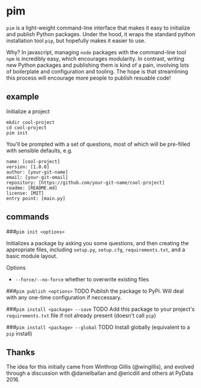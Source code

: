# pim

`pim` is a light-weight command-line interface that makes it easy to initialize and publish Python packages. Under the hood, it wraps the standard python installation tool `pip`, but hopefully makes it easier to use.

Why? In javascript, managing `node` packages with the command-line tool `npm` is incredibly easy, which encourages modularity. In contrast, writing new Python packages and publishing them is kind of a pain, involving lots of boilerplate and configuration and  tooling. The hope is that streamlining this process will encourage more people to publish resuable code!

## example

Initialize a project
```
mkdir cool-project
cd cool-project
pim init
```

You'll be prompted with a set of questions, most of which will be pre-filled with sensible defaults, e.g.

```
name: [cool-project]
version: [1.0.0]
author: [your-git-name]
email: [your-git-email]
repository: [https://github.com/your-git-name/cool-project]
readme: [README.md]
license: [MIT]
entry point: [main.py]
```

## commands

###`pim init <options>`

Initializes a package by asking you some questions, and then creating the appropriate files, including `setup.py`, `setup.cfg`, `requirements.txt`, and a basic module layout.

Options
- `--force/--no-force` whether to overwrite existing files

###`pim publish <options>`
TODO Publish the package to PyPi. Will deal with any one-time configuration if neccessary.

###`pim install <package> --save`
TODO Add this package to your project's `requirements.txt` file if not already present (doesn't call `pip`)

###`pim install <package> --global`
TODO Install globally (equivalent to a `pip` install)

## Thanks

The idea for this initially came from Winthrop Gillis (@wingillis), and evolved through a discussion with @danielballan and @ericdill and others at PyData 2016.
